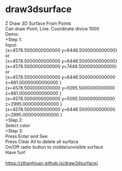 # draw3dsurface<br />
Z Draw 3D Surface From Points<br />
Can draw Point, Line. Coordinate divice 1000<br />
Demo:<br />
  +Step 1:<br />
  Input:<br />
  {x=4578.5000000000000 y=6446.5000000000000}<br />
  or<br />
  {x=4578.5000000000000 y=6446.5000000000000}<br />
  {x=4578.5000000000000 y=7446.5000000000000}<br />
  or<br />
  {x=4578.5000000000000 y=6446.5000000000000 z=661.00000000000000 }<br />
  {x=4578.5000000000000 y=5095.5000000000000 z=661.00000000000000 }<br />
  {x=4578.5000000000000 y=5095.5000000000000 z=2995.0000000000000 }<br />
  {x=4578.5000000000000 y=6446.5000000000000 z=2995.0000000000000 }<br />
+Step 2:<br />
  Select color<br />
+Step 3:<br />
  Press Enter and See<br />
  Press Clear All to delete all surface<br />
  On/Off radio button to visible/unvisible surface<br />
  Have fun!<br />
<br />
https://zthanhluan.github.io/draw3dsurface/<br />
